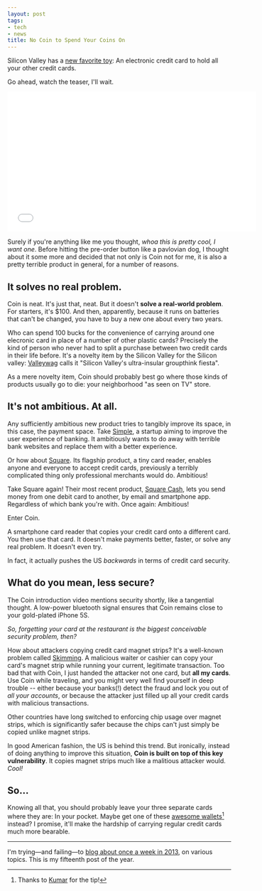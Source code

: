 ```yaml
---
layout: post
tags:
- tech
- news
title: No Coin to Spend Your Coins On
---
```


Silicon Valley has a [new favorite toy][sfc-coin]: An electronic credit card to hold all your other credit cards.

Go ahead, watch the teaser, I'll wait.

<iframe width="560" height="315" src="//www.youtube.com/embed/w9Sx34swEG0" frameborder="0" allowfullscreen></iframe>

Surely if you're anything like me you thought, *whoa this is pretty cool, I want one*. Before hitting the pre-order button like a pavlovian dog, I thought about it some more and decided that not only is Coin not for me, it is also a pretty terrible product in general, for a number of reasons.

[sfc-coin]: http://www.sfgate.com/technology/article/Coin-consolidates-8-swipe-able-cards-into-1-4988142.php

## It solves no real problem.
Coin is neat. It's just that, neat. But it doesn't **solve a real-world problem**. For starters, it's $100. And then, apparently, because it runs on batteries that can't be changed, you have to buy a new one about every two years.

Who can spend 100 bucks for the convenience of carrying around one elecronic card in place of a number of other plastic cards? Precisely the kind of person who never had to split a purchase between two credit cards in their life before. It's a novelty item by the Silicon Valley for the Silicon valley: [Valleywag][valleywag] calls it "Silicon Valley's ultra-insular groupthink fiesta".

As a mere novelty item, Coin should probably best go where those kinds of products usually go to die: your neighborhood "as seen on TV" store.

[valleywag]: http://valleywag.gawker.com/hot-new-startup-no-one-needs-a-credit-card-for-your-cr-1465190687


## It's not ambitious. At all.

Any sufficiently ambitious new product tries to tangibly improve its space, in this case, the payment space. Take [Simple][simple], a startup aiming to improve the user experience of banking. It ambitiously wants to do away with terrible bank websites and replace them with a better experience.

Or how about [Square][square]. Its flagship product, a tiny card reader, enables anyone and everyone to accept credit cards, previously a terribly complicated thing only professional merchants would do. Ambitious!

Take Square again! Their most recent product, [Square Cash][sqcash], lets you send money from one debit card to another, by email and smartphone app. Regardless of which bank you're with. Once again: Ambitious!

Enter Coin.

A smartphone card reader that copies your credit card onto a different card. You then use that card. It doesn't make payments better, faster, or solve any real problem. It doesn't even try.

In fact, it actually pushes the US *backwards* in terms of credit card security.

[simple]: https://www.simple.com/
[square]: https://squareup.com/
[sqcash]: https://square.com/cash

## What do you mean, less secure?

The Coin introduction video mentions security shortly, like a tangential thought. A low-power bluetooth signal ensures that Coin remains close to your gold-plated iPhone 5S.

*So, forgetting your card at the restaurant is the biggest conceivable security problem, then?*

How about attackers copying credit card magnet strips? It's a well-known problem called [Skimming](http://en.wikipedia.org/wiki/Credit_card_fraud#Skimming). A malicious waiter or cashier can copy your card's magnet strip while running your current, legitimate transaction. Too bad that with Coin, I just handed the attacker not one card, but **all my cards**. Use Coin while traveling, and you might very well find yourself in deep trouble -- either because your banks(!) detect the fraud and lock you out of *all your accounts*, or because the attacker just filled up all your credit cards with malicious transactions.

Other countries have long switched to enforcing chip usage over magnet strips, which is significantly safer because the chips can't just simply be copied unlike magnet strips.

In good American fashion, the US is behind this trend. But ironically, instead of doing anything to improve this situation, **Coin is built on top of this key vulnerability**. It copies magnet strips much like a malitious attacker would. *Cool!*


## So…

Knowing all that, you should probably leave your three separate cards where they are: In your pocket. Maybe get one of these [awesome wallets][wallet][^1] instead? I promise, it'll make the hardship of carrying regular credit cards much more bearable.

[wallet]: http://www.amazon.com/Dynomighty/b/?_encoding=UTF8&camp=1789&creative=390957&linkCode=ur2&node=2590938011&tag=fredericiana-20
[^1]: Thanks to [Kumar](https://twitter.com/kumar303/status/401064219052736512) for the tip!

---

I'm trying—and failing—to [blog about once a week in 2013][challenge], on various topics. This is my fifteenth post of the year.

[challenge]: /2013/01/07/writing-challenge-accepted/
